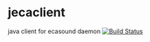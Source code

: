 # jecaclient
java client for ecasound daemon
[![Build Status](https://travis-ci.org/mikey75/jecaclient.svg?branch=master)](https://travis-ci.org/mikey75/jecaclient)
